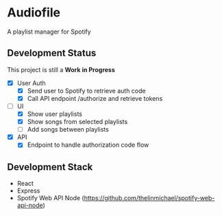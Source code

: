 # Audiofile

A playlist manager for Spotify

## Development Status

This project is still a **Work in Progress**

- [x] User Auth
  - [x] Send user to Spotify to retrieve auth code
  - [x] Call API endpoint /authorize and retrieve tokens
- [ ] UI
  - [x] Show user playlists
  - [x] Show songs from selected playlists
  - [ ] Add songs between playlists
- [x] API
  - [x] Endpoint to handle authorization code flow

## Development Stack

- React
- Express
- Spotify Web API Node (<https://github.com/thelinmichael/spotify-web-api-node>)
